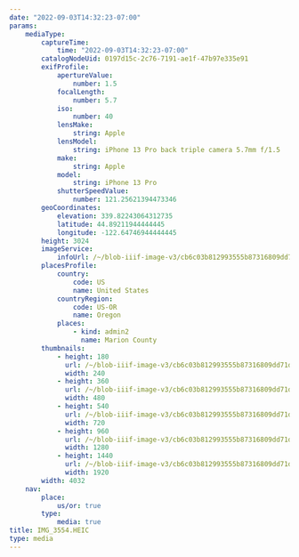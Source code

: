 ```yaml
---
date: "2022-09-03T14:32:23-07:00"
params:
    mediaType:
        captureTime:
            time: "2022-09-03T14:32:23-07:00"
        catalogNodeUid: 0197d15c-2c76-7191-ae1f-47b97e335e91
        exifProfile:
            apertureValue:
                number: 1.5
            focalLength:
                number: 5.7
            iso:
                number: 40
            lensMake:
                string: Apple
            lensModel:
                string: iPhone 13 Pro back triple camera 5.7mm f/1.5
            make:
                string: Apple
            model:
                string: iPhone 13 Pro
            shutterSpeedValue:
                number: 121.25621394473346
        geoCoordinates:
            elevation: 339.82243064312735
            latitude: 44.89211944444445
            longitude: -122.64746944444445
        height: 3024
        imageService:
            infoUrl: /~/blob-iiif-image-v3/cb6c03b812993555b87316809dd71d89c4d9e4ce23e98f21dec4a36a26047596/info.json
        placesProfile:
            country:
                code: US
                name: United States
            countryRegion:
                code: US-OR
                name: Oregon
            places:
                - kind: admin2
                  name: Marion County
        thumbnails:
            - height: 180
              url: /~/blob-iiif-image-v3/cb6c03b812993555b87316809dd71d89c4d9e4ce23e98f21dec4a36a26047596/full/240%2C180/0/default.jpg
              width: 240
            - height: 360
              url: /~/blob-iiif-image-v3/cb6c03b812993555b87316809dd71d89c4d9e4ce23e98f21dec4a36a26047596/full/480%2C360/0/default.jpg
              width: 480
            - height: 540
              url: /~/blob-iiif-image-v3/cb6c03b812993555b87316809dd71d89c4d9e4ce23e98f21dec4a36a26047596/full/720%2C540/0/default.jpg
              width: 720
            - height: 960
              url: /~/blob-iiif-image-v3/cb6c03b812993555b87316809dd71d89c4d9e4ce23e98f21dec4a36a26047596/full/1280%2C960/0/default.jpg
              width: 1280
            - height: 1440
              url: /~/blob-iiif-image-v3/cb6c03b812993555b87316809dd71d89c4d9e4ce23e98f21dec4a36a26047596/full/1920%2C1440/0/default.jpg
              width: 1920
        width: 4032
    nav:
        place:
            us/or: true
        type:
            media: true
title: IMG_3554.HEIC
type: media
---
```

